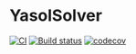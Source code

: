 # YasolSolver

[![CI](https://github.com/hendrikbecker99/YasolSolver.jl/actions/workflows/CI.yml/badge.svg)](https://github.com/hendrikbecker99/YasolSolver.jl/actions/workflows/CI.yml)
[![Build status](https://ci.appveyor.com/api/projects/status/113vvaxnitohipid?svg=true)](https://ci.appveyor.com/project/hendrikbecker99/yasolsolver-jl)
[![codecov](https://codecov.io/gh/hendrikbecker99/YasolSolver.jl/branch/master/graph/badge.svg?token=6UWMlSTP5i)](https://codecov.io/gh/hendrikbecker99/YasolSolver.jl)
